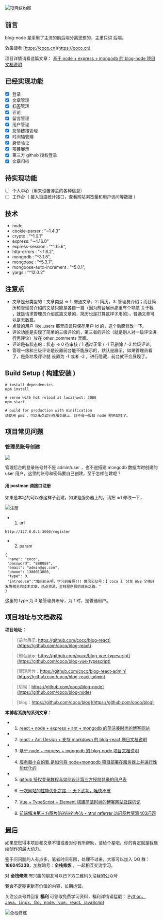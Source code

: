 ![项目结构图](https://upload-images.jianshu.io/upload_images/12890819-3348be07c69aa2b9.png?imageMogr2/auto-orient/strip%7CimageView2/2/w/1240)

## 前言

blog-node 是采用了主流的前后端分离思想的，主里只讲 后端。

效果请看 [https://coco.cn](https://coco.cn)

项目详情请看这篇文章：
[基于 node + express + mongodb 的 blog-node 项目文档说明](https://coco.cn/articleDetail?article_id=5bf8c57185e0f13af26e7d0d)

## 已经实现功能

- [x] 登录
- [x] 文章管理
- [x] 标签管理
- [x] 评论
- [x] 留言管理
- [x] 用户管理
- [x] 友情链接管理
- [x] 时间轴管理
- [x] 身份验证
- [x] 项目展示
- [x] 第三方 github 授权登录
- [x] 文章归档

## 待实现功能

- [ ] 个人中心（用来设置博主的各种信息）
- [ ] 工作台（ 接入百度统计接口，查看网站浏览量和用户访问等数据 ）

## 技术

- node
- cookie-parser : "~1.4.3"
- crypto : "^1.0.1"
- express: "~4.16.0"
- express-session : "^1.15.6",
- http-errors : "~1.6.2",
- mongodb : "^3.1.8",
- mongoose : "^5.3.7",
- mongoose-auto-increment : "^5.0.1",
- yargs : "^12.0.2"

## 注意点

- 文章是分类型的：文章类型 => 1: 普通文章，2: 简历，3: 管理员介绍；而且简历和管理员介绍的文章只能是各自一篇（因为前台展示那里有个导航 关于我 ，就是请求管理员介绍这篇文章的，简历也是打算这样子用的），普通文章可以是无数篇。
- 点赞的用户 like_users 那里应该只保存用户 id 的，这个后面修改一下。
- 评论功能是实现了简单的三级评论的，第三者的评论（就是别人对一级评论进行再评论）放在 other_comments 里面。
- 评论是有状态的：状态 => 0 待审核 / 1 通过正常 / -1 已删除 / -2 垃圾评论。
- 管理一级和三级评论是设置前台能不能展示的，默认是展示，如果管理员看了，是条垃圾评论就 设置为 -1 或者 -2 ，进行隐藏，前台就不会展现了。

## Build Setup ( 构建安装 )

```
# install dependencies
npm install

# serve with hot reload at localhost: 3000
npm start

# build for production with minification
请使用 pm2 ，可以永久运行在服务器上，且不会一报错 node 程序就挂了。
```

## 项目常见问题

### 管理员账号创建

![](https://upload-images.jianshu.io/upload_images/12890819-67861a912768e646.png?imageMogr2/auto-orient/strip%7CimageView2/2/w/1240)

管理后台的登录账号并不是 admin/user ，也不是搭建 mongodb 数据库时创建的 user 用户，这里的账号和密码要自己创建，至于怎样创建呢？

#### 用 postman 调接口注册

如果是本地的可以像这样子创建，如果是服务器上的，请把 url 修改一下，

![注册](https://upload-images.jianshu.io/upload_images/12890819-3772744f72b8ed3e.png?imageMogr2/auto-orient/strip%7CimageView2/2/w/1240)

- 1.  url

```
http://127.0.0.1:3000/register
```

- 2. param

```
{
 "name": "coco",
 "password": "888888",
 "email": "admin@qq.com",
 "phone": 1380013800,
 "type": 0,
 "introduce":"加班到天明，学习到昏厥!!! 微信公众号：【 coco 】，分享 WEB 全栈开发等相关的技术文章，热点资源，全栈程序员的成长之路。"
}
```

这里的 type 为 0 是管理员账号，为 1 时，是普通用户。

## 项目地址与文档教程

**项目地址：**

> [前台展示: https://github.com/coco/blog-react](https://github.com/coco/blog-react)

> [前台展示: https://github.com/coco/blog-vue-typescript](https://github.com/coco/blog-vue-typescript)

> [管理后台：https://github.com/coco/blog-react-admin](https://github.com/coco/blog-react-admin)

> [后端：https://github.com/coco/blog-node](https://github.com/coco/blog-node)

> [blog：https://github.com/coco/blog](https://github.com/coco/blog)

**本博客系统的系列文章：**

- 1. [react + node + express + ant + mongodb 的简洁兼时尚的博客网站](https://coco.cn/articleDetail?article_id=5bf57a8f85e0f13af26e579b)
- 2. [react + Ant Design + 支持 markdown 的 blog-react 项目文档说明](https://coco.cn/articleDetail?article_id=5bf6bb5e85e0f13af26e57b7)
- 3. [基于 node + express + mongodb 的 blog-node 项目文档说明](https://coco.cn/articleDetail?article_id=5bf8c57185e0f13af26e7d0d)
- 4. [服务器小白的我,是如何将 node+mongodb 项目部署在服务器上并进行性能优化的](https://coco.cn/articleDetail?article_id=5bfa728bb54f044b4f9da240)
- 5. [github 授权登录教程与如何设计第三方授权登录的用户表](https://coco.cn/articleDetail?article_id=5c7bd34e42b55e2ecc90976d)
- 6. [一次网站的性能优化之路 -- 天下武功，唯快不破](https://coco.cn/articleDetail?article_id=5c8ca2d3b87b8a04f1860c9a)
- 7. [Vue + TypeScript + Element 搭建简洁时尚的博客网站及踩坑记](https://coco.cn/articleDetail?article_id=5c9d8ce5f181945ddd6b0ffc)
- 8. [前端解决第三方图片防盗链的办法 - html referrer 访问图片资源403问题](https://coco.cn/articleDetail?article_id=5cfcc6798090bd3c84138a08)


## 最后

如果您觉得本项目和文章不错或者对你有所帮助，请给个星吧，你的肯定就是我继续创作的最大动力。

鉴于问问题的人有点多，笔者时间有限，处理不过来，大家可以加入 QQ 群：**186045338**，加群暗号：**全栈修炼** ，一起相互交流学习。

对 **全栈修炼** 有兴趣的朋友可以扫下方二维码关注我的公众号
 
我会不定期更新有价值的内容，长期运营。

关注公众号并回复 **福利** 可领取免费学习资料，福利详情请猛戳：  [Python、Java、Linux、Go、node、vue、react、javaScript](https://coco.cn/articleDetail?article_id=5bf4ba3c245730373274df61)

![全栈修炼](https://upload-images.jianshu.io/upload_images/12890819-bce9560fec5c49ea.png?imageMogr2/auto-orient/strip%7CimageView2/2/w/1240)
